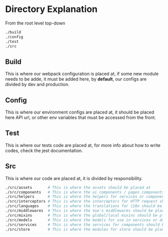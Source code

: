 # Directory Explanation

From the root level top-down

```bash
./build
./config
./test
./src
```

## Build

This is where our webpack configuration is placed at, if some new module needs to be adde, it must be added here, by **default**, our configs are divided by dev and production.

## Config

This is where our environment configs are placed at, it should be placed here API url, or other env variables that must be accessed from the front.

## Test

This is where our tests code are placed at, for more info about how to write codes, check the jest documentation.

## Src

This is where our code are placed at, it is divided by responsibility.

```bash
./src/assets       # This is where the assets should be placed at
./src/components   # This is where the ui components / pages components / master pages should be placed at
./src/helpers      # This is where the helpers for services or components should be placed at
./src/interceptors # This is where the interceptors for HTTP request should be placed at
./src/languages    # This is where the translations for i18n should be placed at
./src/middlewares  # This is where the Vue's middlewares should be placed at
./src/mixins       # This is where the global/local mixins should be placed at
./src/models       # This is where the models for use in services or data should be placed at
./src/services     # This is where the services for components should be placed at
./src/store        # This is where the modules for store should be placed at
```
